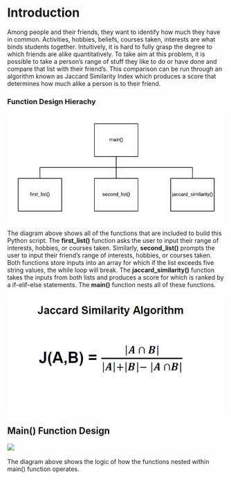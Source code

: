 # Introduction
Among people and their friends, they want to identify how much they have in common. Activities, hobbies, beliefs, courses taken, interests are what binds students together. Intuitively, it is hard to fully grasp the degree to which friends are alike quantitatively. To take aim at this problem, it is possible to take a person’s range of stuff they like to do or have done and compare that list with their friend’s. This comparison can be run through an algorithm known as Jaccard Similarity Index which produces a score that determines how much alike a person is to their friend. 

### Function Design Hierachy
![](static/functiondesign.jpeg)

The diagram above shows all of the functions that are included to build this Python script. The **first_list()** function asks the user to input their range of interests, hobbies, or courses taken. Similarly, **second_list()** prompts the user to input their friend’s range of interests, hobbies, or courses taken. Both functions store inputs into an array for which if the list exceeds five string values, the while loop will break. The **jaccard_similarity()** function takes the inputs from both lists and produces a score for which is ranked by a if-elif-else statements. The **main()** function nests all of these functions. 

![](static/jaccarddiagram.JPG)



## Main() Function Design 
![](static/maindesign)

The diagram above shows the logic of how the functions nested within main() function operates.  
